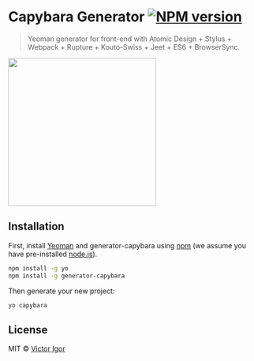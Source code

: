 # Capybara Generator [![NPM version][npm-image]][npm-url]
> Yeoman generator for front-end with Atomic Design + Stylus +  Webpack + Rupture + Kouto-Swiss + Jeet + ES6 + BrowserSync.

<img width="300"  src="https://farm6.staticflickr.com/5594/14908136237_566d3efc0a_c.jpg"></img>

## Installation

First, install [Yeoman](http://yeoman.io) and generator-capybara using [npm](https://www.npmjs.com/) (we assume you have pre-installed [node.js](https://nodejs.org/)).

```bash
npm install -g yo
npm install -g generator-capybara
```

Then generate your new project:

```bash
yo capybara
```

## License

MIT © [Victor Igor](https://github.com/VictorVoid/)


[npm-image]: https://badge.fury.io/js/generator-capybara.svg
[npm-url]: https://npmjs.org/package/generator-capybara
[travis-image]: https://travis-ci.org/VictorVoid/generator-capybara.svg?branch=master
[travis-url]: https://travis-ci.org/VictorVoid/generator-capybara
[daviddm-image]: https://david-dm.org/VictorVoid/generator-capybara.svg?theme=shields.io
[daviddm-url]: https://david-dm.org/VictorVoid/generator-capybara
[coveralls-image]: https://coveralls.io/repos/VictorVoid/generator-capybara/badge.svg
[coveralls-url]: https://coveralls.io/r/VictorVoid/generator-capybara
